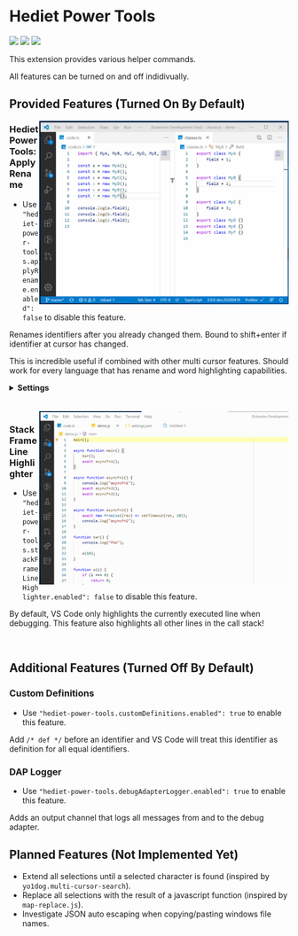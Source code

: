 # Hediet Power Tools

[![](https://img.shields.io/static/v1?style=social&label=Sponsor&message=%E2%9D%A4&logo=GitHub&color&link=%3Curl%3E)](https://github.com/sponsors/hediet)
[![](https://img.shields.io/static/v1?style=social&label=Donate&message=%E2%9D%A4&logo=Paypal&color&link=%3Curl%3E)](https://www.paypal.com/cgi-bin/webscr?cmd=_s-xclick&hosted_button_id=ZP5F38L4C88UY&source=url)
[![](https://img.shields.io/twitter/follow/hediet_dev.svg?style=social)](https://twitter.com/intent/follow?screen_name=hediet_dev)

This extension provides various helper commands.

All features can be turned on and off indidivually.

## Provided Features (Turned On By Default)

<img align="right" src="docs/demo-apply-rename.gif" width="450">

### Hediet Power Tools: Apply Rename

-   Use `"hediet-power-tools.applyRename.enabled": false` to disable this feature.

Renames identifiers after you already changed them. Bound to shift+enter if identifier at cursor has changed.

This is incredible useful if combined with other multi cursor features. Should work for every language that has rename and word highlighting capabilities.

<details>
  <summary><b>Settings</b></summary>
  
-   `hediet-power-tools.applyRename.theme`: Configures a theme.

    -   `dashed`:

        ![](./docs/apply-rename-theme-dashed.png)
    -   `colored`:

        ![](./docs/apply-rename-theme-colored.png)

</details>

<br clear="right"/>
<br />

<img align="right" src="docs/stack-frame-line-highlighter.gif" width="450">

### Stack Frame Line Highlighter

-   Use `"hediet-power-tools.stackFrameLineHighlighter.enabled": false` to disable this feature.

By default, VS Code only highlights the currently executed line when debugging.
This feature also highlights all other lines in the call stack!

<br clear="right"/>

## Additional Features (Turned Off By Default)

### Custom Definitions

-   Use `"hediet-power-tools.customDefinitions.enabled": true` to enable this feature.

Add `/* def */` before an identifier and VS Code will treat this identifier as definition for all equal identifiers.

### DAP Logger

-   Use `"hediet-power-tools.debugAdapterLogger.enabled": true` to enable this feature.

Adds an output channel that logs all messages from and to the debug adapter.

## Planned Features (Not Implemented Yet)

-   Extend all selections until a selected character is found (inspired by `yo1dog.multi-cursor-search`).
-   Replace all selections with the result of a javascript function (inspired by `map-replace.js`).
-   Investigate JSON auto escaping when copying/pasting windows file names.
